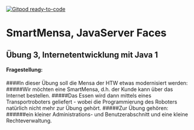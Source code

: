 [![Gitpod ready-to-code](https://img.shields.io/badge/Gitpod-ready--to--code-blue?logo=gitpod)](https://gitpod.io/#https://github.com/issakr/SmartMensa)

# SmartMensa, JavaServer Faces
## Übung 3, Internetentwicklung mit Java 1
#### Fragestellung:
####In dieser Übung soll die Mensa der HTW etwas modernisiert werden: 
#####Wir möchten eine SmartMensa, d.h. der Kunde kann über das Internet bestellen.
#####Das Essen wird dann mittels eines Transportroboters geliefert - wobei die Programmierung des Roboters natürlich nicht mehr zur Übung gehört.
#####Zur Übung gehören: 
######ein kleiner Administrations- und Benutzerabschnitt und eine kleine Rechteverwaltung.
